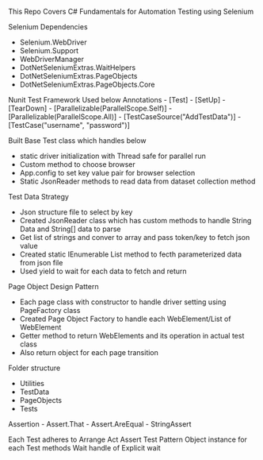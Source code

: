 This Repo Covers C# Fundamentals for Automation Testing using Selenium

Selenium Dependencies
  -  Selenium.WebDriver
  -  Selenium.Support
  -  WebDriverManager
  -  DotNetSeleniumExtras.WaitHelpers
  -  DotNetSeleniumExtras.PageObjects
  -  DotNetSeleniumExtras.PageObjects.Core

Nunit Test Framework
  Used below Annotations
    -  [Test]
    -  [SetUp]
    -  [TearDown]
    -  [Parallelizable(ParallelScope.Self)]
    -  [Parallelizable(ParallelScope.All)]
    -  [TestCaseSource("AddTestData")]
    -  [TestCase("username", "password")]  
    
Built Base Test class which handles below
  -  static driver initialization with Thread safe for parallel run
  -  Custom method to choose browser
  -  App.config to set key value pair for browser selection
  -  Static JsonReader methods to read data from dataset collection method

Test Data Strategy
  -  Json structure file to select by key
  -  Created JsonReader class which has custom methods to handle String Data and String[] data to parse
  -  Get list of strings and conver to array and pass token/key to fetch json value
  -  Created static IEnumerable List method to fecth parameterized data from json file
  -  Used yield to wait for each data to fetch and return
    
Page Object Design Pattern 
  -  Each page class with constructor to handle driver setting using PageFactory class
  -  Created Page Object Factory to handle each WebElement/List of WebElement
  -  Getter method to return WebElements and its operation in actual test class
  -  Also return object for each page transition

Folder structure
  - Utilities
  - TestData
  - PageObjects
  - Tests

Assertion 
    -  Assert.That
    -  Assert.AreEqual
    -  StringAssert 

Each Test adheres to Arrange Act Assert Test Pattern
Object instance for each Test methods
Wait handle of Explicit wait


